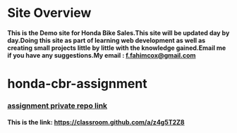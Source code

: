 
# Site Overview
#### This is the Demo site for Honda Bike Sales.This site will be updated day by day.Doing this site as part of learning web development as well as creating small projects little by little with the knowledge gained.Email me if you have any suggestions.My email : f.fahimcox@gmail.com


# honda-cbr-assignment
### [assignment private repo link](https://classroom.github.com/a/z4g5T2Z8)
#### This is the link: https://classroom.github.com/a/z4g5T2Z8
